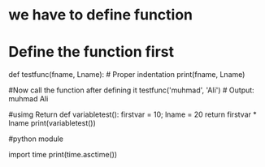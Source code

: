 # we have to define function
# Define the function first
def testfunc(fname, Lname):
    # Proper indentation
    print(fname, Lname)

#Now call the function after defining it
testfunc('muhmad', 'Ali')  # Output: muhmad Ali

#usimg Return
def variabletest():
    firstvar = 10;
    lname = 20
    return firstvar * lname
    print(variabletest())

#python module 

import time
print(time.asctime())
